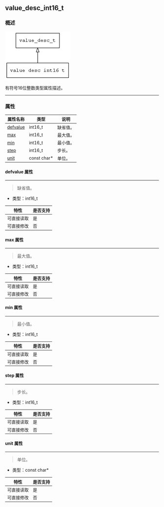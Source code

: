 ## value\_desc\_int16\_t
### 概述
![image](images/value_desc_int16_t_0.png)

 有符号16位整数类型属性描述。

----------------------------------
### 属性
<p id="value_desc_int16_t_properties">

| 属性名称 | 类型 | 说明 | 
| -------- | ----- | ------------ | 
| <a href="#value_desc_int16_t_defvalue">defvalue</a> | int16\_t | 缺省值。 |
| <a href="#value_desc_int16_t_max">max</a> | int16\_t | 最大值。 |
| <a href="#value_desc_int16_t_min">min</a> | int16\_t | 最小值。 |
| <a href="#value_desc_int16_t_step">step</a> | int16\_t | 步长。 |
| <a href="#value_desc_int16_t_unit">unit</a> | const char* | 单位。 |
#### defvalue 属性
-----------------------
> <p id="value_desc_int16_t_defvalue"> 缺省值。


* 类型：int16\_t

| 特性 | 是否支持 |
| -------- | ----- |
| 可直接读取 | 是 |
| 可直接修改 | 否 |
#### max 属性
-----------------------
> <p id="value_desc_int16_t_max"> 最大值。


* 类型：int16\_t

| 特性 | 是否支持 |
| -------- | ----- |
| 可直接读取 | 是 |
| 可直接修改 | 否 |
#### min 属性
-----------------------
> <p id="value_desc_int16_t_min"> 最小值。


* 类型：int16\_t

| 特性 | 是否支持 |
| -------- | ----- |
| 可直接读取 | 是 |
| 可直接修改 | 否 |
#### step 属性
-----------------------
> <p id="value_desc_int16_t_step"> 步长。


* 类型：int16\_t

| 特性 | 是否支持 |
| -------- | ----- |
| 可直接读取 | 是 |
| 可直接修改 | 否 |
#### unit 属性
-----------------------
> <p id="value_desc_int16_t_unit"> 单位。


* 类型：const char*

| 特性 | 是否支持 |
| -------- | ----- |
| 可直接读取 | 是 |
| 可直接修改 | 否 |
